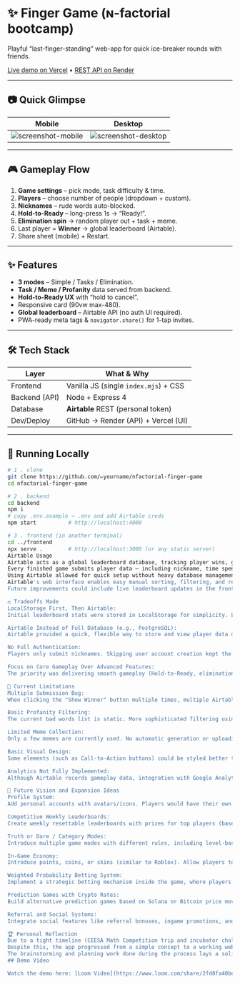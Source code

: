 # ✨ Finger Game (ɴ-factorial bootcamp)

Playful “last-finger-standing” web-app for quick ice-breaker rounds with friends.

[Live demo on Vercel](https://nfactorialfingerfrontend.vercel.app/) • [REST API on Render](https://nfactorial-backend.onrender.com)

---

## 📷 Quick Glimpse

| Mobile | Desktop |
|--------|---------|
| ![screenshot-mobile](./shots/mobile.png) | ![screenshot-desktop](./shots/desktop.png) |

---

## 🎮 Gameplay Flow

1. **Game settings** – pick mode, task difficulty & time.  
2. **Players** – choose number of people (dropdown + custom).  
3. **Nicknames** – rude words auto-blocked.  
4. **Hold-to-Ready** – long-press 1s → “Ready!”.  
5. **Elimination spin** → random player out + task + meme.  
6. Last player = **Winner** → global leaderboard (Airtable).  
7. Share sheet (mobile) + Restart.

---

## ✨ Features

- **3 modes** – Simple / Tasks / Elimination.  
- **Task / Meme / Profanity** data served from backend.  
- **Hold-to-Ready UX** with “hold to cancel”.  
- Responsive card (90vw max-480).  
- **Global leaderboard** – Airtable API (no auth UI required).  
- PWA-ready meta tags & `navigator.share()` for 1-tap invites.

---

## 🛠️ Tech Stack

| Layer          | What & Why                           |
|----------------|--------------------------------------|
| Frontend       | Vanilla JS (single `index.mjs`) + CSS |
| Backend (API)  | Node + Express 4                     |
| Database       | **Airtable** REST (personal token)   |
| Dev/Deploy     | GitHub → Render (API) + Vercel (UI)  |

---

## 🚀 Running Locally

```bash
# 1 . clone
git clone https://github.com/✏️yourname/nfactorial-finger-game
cd nfactorial-finger-game

# 2 . backend
cd backend
npm i
# copy .env.example → .env and add Airtable creds
npm start          # http://localhost:4000

# 3 . frontend (in another terminal)
cd ../frontend
npx serve .        # http://localhost:3000 (or any static server)
Airtable Usage
Airtable acts as a global leaderboard database, tracking player wins, game results, and activity statistics.
Every finished game submits player data — including nickname, time spent, result, restart count, and shared results — to Airtable via a secure backend API.
Using Airtable allowed for quick setup without heavy database management like PostgreSQL, making development faster and more flexible during the limited project time.
Airtable's web interface enables easy manual sorting, filtering, and reviewing of game data, helping to analyze player behavior and engagement trends efficiently.
Future improvements could include live leaderboard updates in the frontend directly by fetching from Airtable.

⚖️ Tradeoffs Made
LocalStorage First, Then Airtable:
Initial leaderboard stats were stored in LocalStorage for simplicity. Later, global tracking was added via Airtable API without introducing complex database management.

Airtable Instead of Full Database (e.g., PostgreSQL):
Airtable provided a quick, flexible way to store and view player data during development without needing to design or host a full relational database.

No Full Authentication:
Players only submit nicknames. Skipping user account creation kept the app fast to use and reduced development time.

Focus on Core Gameplay Over Advanced Features:
The priority was delivering smooth gameplay (Hold-to-Ready, elimination animations, win detection) rather than building AI-generated tasks or advanced analytics during the limited time frame.

🐛 Current Limitations
Multiple Submission Bug:
When clicking the "Show Winner" button multiple times, multiple Airtable requests are sent. This can cause incorrect statistics.

Basic Profanity Filtering:
The current bad words list is static. More sophisticated filtering using AI or dynamic lists would better prevent inappropriate nicknames.

Limited Meme Collection:
Only a few memes are currently used. No automatic generation or uploading of new memes from sources like Imgur has been implemented yet.

Basic Visual Design:
Some elements (such as Call-to-Action buttons) could be styled better to enhance clarity and user experience.

Analytics Not Fully Implemented:
Although Airtable records gameplay data, integration with Google Analytics for deeper tracking (session time, button clicks, engagement) was planned but not completed.

🌟 Future Vision and Expansion Ideas
Profile System:
Add personal accounts with avatars/icons. Players would have their own profiles with history, badges, and achievements.

Competitive Weekly Leaderboards:
Create weekly resettable leaderboards with prizes for top players (based on time spent, wins, etc.). Award special badges to "Top 1" or "Top 10" players.

Truth or Dare / Category Modes:
Introduce multiple game modes with different rules, including level-based "pass and win" systems.

In-Game Economy:
Introduce points, coins, or skins (similar to Roblox). Allow players to win or purchase profile customizations and cosmetic upgrades.

Weighted Probability Betting System:
Implement a strategic betting mechanism inside the game, where players can "bet" in-game currency to slightly increase their chances (without ever guaranteeing a win).

Prediction Games with Crypto Rates:
Build alternative prediction games based on Solana or Bitcoin price movements ("long" or "short" bets with virtual rewards).

Referral and Social Systems:
Integrate social features like referral bonuses, ingame promotions, and leaderboard rankings for most active players.

🏆 Personal Reflection
Due to a tight timeline (CEESA Math Competition trip and incubator challenge overlap), the project was built within approximately 2 full working days.
Despite this, the app progressed from a simple concept to a working web product with backend, database integration, and live deployment — a major accomplishment given the constraints.
The brainstorming and planning work done during the process lays a solid foundation for future development beyond this challenge.
## Demo Video

Watch the demo here: [Loom Video](https://www.loom.com/share/2fd8fa40be58431fb3f2ddd7336a0416?sid=5555c24c-46c4-4707-9937-e13ddbee0699)
